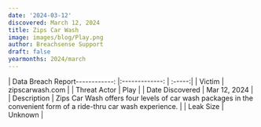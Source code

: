 ```yaml
---
date: '2024-03-12'
discovered: March 12, 2024
title: Zips Car Wash
image: images/blog/Play.png
author: Breachsense Support
draft: false
yearmonths: 2024/march
---
```


| Data Breach Report------------:     |:-------------:    | :-----:|
| Victim      | zipscarwash.com      | 
| Threat Actor      | Play      | 
| Date Discovered      | Mar 12, 2024      | 
| Description      | Zips Car Wash offers four levels of car wash packages in the convenient form of a ride-thru car wash experience.      | 
| Leak Size      | Unknown      | 

